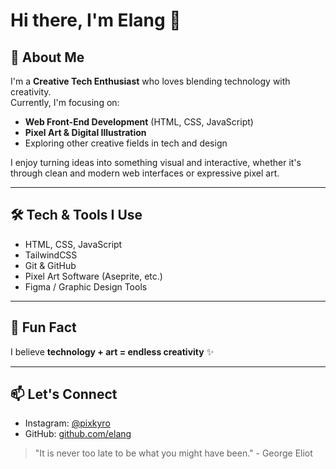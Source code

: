 # Hi there, I'm Elang 👋  

## 🚀 About Me  
I'm a **Creative Tech Enthusiast** who loves blending technology with creativity.  
Currently, I'm focusing on:  
- **Web Front-End Development** (HTML, CSS, JavaScript)  
- **Pixel Art & Digital Illustration**  
- Exploring other creative fields in tech and design  

I enjoy turning ideas into something visual and interactive, whether it's through clean and modern web interfaces or expressive pixel art.  

---

## 🛠️ Tech & Tools I Use  
- HTML, CSS, JavaScript  
- TailwindCSS  
- Git & GitHub  
- Pixel Art Software (Aseprite, etc.)  
- Figma / Graphic Design Tools  

---

## 🌟 Fun Fact  
I believe **technology + art = endless creativity** ✨  

---

## 📫 Let's Connect  
- Instagram: [@pixkyro](https://instagram.com/pixkyro)  
- GitHub: [github.com/elang](https://github.com/elang)

> "It is never too late to be what you might have been." - George Eliot
